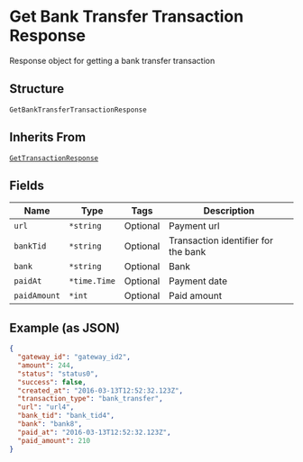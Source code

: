 
# Get Bank Transfer Transaction Response

Response object for getting a bank transfer transaction

## Structure

`GetBankTransferTransactionResponse`

## Inherits From

[`GetTransactionResponse`](../../doc/models/get-transaction-response.md)

## Fields

| Name | Type | Tags | Description |
|  --- | --- | --- | --- |
| `url` | `*string` | Optional | Payment url |
| `bankTid` | `*string` | Optional | Transaction identifier for the bank |
| `bank` | `*string` | Optional | Bank |
| `paidAt` | `*time.Time` | Optional | Payment date |
| `paidAmount` | `*int` | Optional | Paid amount |

## Example (as JSON)

```json
{
  "gateway_id": "gateway_id2",
  "amount": 244,
  "status": "status0",
  "success": false,
  "created_at": "2016-03-13T12:52:32.123Z",
  "transaction_type": "bank_transfer",
  "url": "url4",
  "bank_tid": "bank_tid4",
  "bank": "bank8",
  "paid_at": "2016-03-13T12:52:32.123Z",
  "paid_amount": 210
}
```

